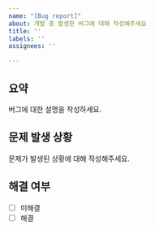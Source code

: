 ```yaml
---
name: "[Bug report]"
about: 개발 중 발생한 버그에 대해 작성해주세요
title: ''
labels: ''
assignees: ''

---
```


## 요약
버그에 대한 설명을 작성하세요.

## 문제 발생 상황
문제가 발생된 상황에 대해 작성해주세요.

## 해결 여부
-[ ] 미해결
-[ ] 해결
